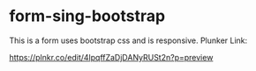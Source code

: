 # form-sing-bootstrap
This is a form uses bootstrap css and is responsive.
Plunker Link:

https://plnkr.co/edit/4lpqffZaDjDANyRUSt2n?p=preview
